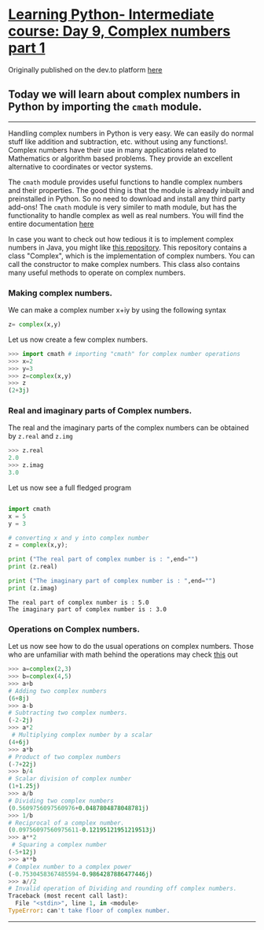 # [Learning Python- Intermediate course: Day 9, Complex numbers part 1](https://dev.to/aatmaj/learning-python-intermediate-course-day-9-complex-numbers-part-1-2pkh)

Originally published on the dev.to platform [here](https://dev.to/aatmaj/learning-python-intermediate-course-day-9-complex-numbers-part-1-2pkh)

## Today we will learn about complex numbers in Python by importing the `cmath` module.

---

Handling complex numbers in Python is very easy. We can easily do normal stuff like addition and subtraction, etc. without using any functions!. Complex numbers have their use in many applications related to Mathematics or algorithm based problems. They provide an excellent alternative to coordinates or vector systems.

The `cmath` module provides useful functions to handle complex numbers and their properties. The good thing is that the module is already inbuilt and preinstalled in Python. So no need to download and install any third party add-ons! The `cmath` module is very similer to math module, but has the functionality to handle complex as well as real numbers. You will find the entire documentation [here](https://docs.python.org/3/library/cmath.html)

In case you want to check out how tedious it is to implement complex numbers in Java, you might like [this repository](https://github.com/Aatmaj-Zephyr/Complex-numbers/blob/34c51dbb570c50a93d386d5d6d45e5a3d2e6048d/Complex.java). This repository contains a class "Complex", which is the implementation of complex numbers. You can call the constructor to make complex numbers. This class also contains many useful methods to operate on complex numbers.

### Making complex numbers.

We can make a complex number x+iy by using the following syntax

```python
z= complex(x,y)
```

Let us now create a few complex numbers.

```python
>>> import cmath # importing "cmath" for complex number operations
>>> x=2
>>> y=3
>>> z=complex(x,y)
>>> z
(2+3j)
```

### Real and imaginary parts of Complex numbers.

The real and the imaginary parts of the complex numbers can be obtained by `z.real` and `z.img`

```python
>>> z.real
2.0
>>> z.imag
3.0
```

Let us now see a full fledged program

```python

import cmath
x = 5
y = 3

# converting x and y into complex number
z = complex(x,y);

print ("The real part of complex number is : ",end="")
print (z.real)

print ("The imaginary part of complex number is : ",end="")
print (z.imag)
```

```
The real part of complex number is : 5.0
The imaginary part of complex number is : 3.0
```

### Operations on Complex numbers.

Let us now see how to do the usual operations on complex numbers. Those who are unfamiliar with math behind the operations may check [this](https://www.varsitytutors.com/hotmath/hotmath_help/topics/operations-with-complex-numbers) out

```python
>>> a=complex(2,3)
>>> b=complex(4,5)
>>> a+b
# Adding two complex numbers
(6+8j)
>>> a-b
# Subtracting two complex numbers.
(-2-2j)
>>> a*2
 # Multiplying complex number by a scalar
(4+6j)
>>> a*b
# Product of two complex numbers
(-7+22j)
>>> b/4
# Scalar division of complex number
(1+1.25j)
>>> a/b
# Dividing two complex numbers
(0.5609756097560976+0.0487804878048781j)
>>> 1/b
# Reciprocal of a complex number.
(0.09756097560975611-0.12195121951219513j)
>>> a**2
 # Squaring a complex number
(-5+12j)
>>> a**b
# Complex number to a complex power
(-0.7530458367485594-0.9864287886477446j)
>>> a//2
# Invalid operation of Dividing and rounding off complex numbers.
Traceback (most recent call last):
  File "<stdin>", line 1, in <module>
TypeError: can't take floor of complex number.
```

---
